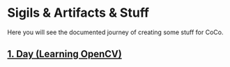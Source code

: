 # Sigils & Artifacts & Stuff

Here you will see the documented journey of creating some stuff for CoCo.

## [1. Day (Learning OpenCV)](doku/diary/01-opencv-learn/README.md)
